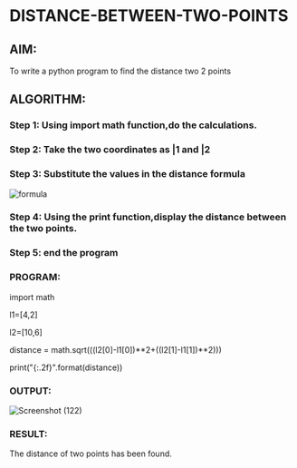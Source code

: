 # DISTANCE-BETWEEN-TWO-POINTS

## AIM:
To write a python program to find the distance two 2 points
## ALGORITHM:
### Step 1: Using import math function,do the calculations.
### Step 2: Take the two coordinates as |1 and |2
### Step 3: Substitute the values in the distance formula 
![formula](/formula.JPG)
### Step 4: Using the print function,display the distance between the two points.
### Step 5: end the program
### PROGRAM:

import math

l1=[4,2]

l2=[10,6]

distance = math.sqrt(((l2[0]-l1[0])**2+((l2[1]-l1[1])**2)))

print("{:.2f}".format(distance))
  


### OUTPUT:

![Screenshot (122)](https://github.com/Anusharonselva/DISTANCE-BETWEEN-TWO-POINTS/assets/119405600/8fd48b4e-0d8b-401f-9308-f8ae79a68b14)



### RESULT:
The distance of two points has been found.
